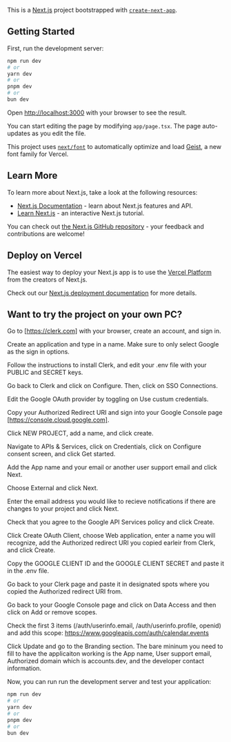 This is a [Next.js](https://nextjs.org) project bootstrapped with [`create-next-app`](https://nextjs.org/docs/app/api-reference/cli/create-next-app).

## Getting Started

First, run the development server:

```bash
npm run dev
# or
yarn dev
# or
pnpm dev
# or
bun dev
```

Open [http://localhost:3000](http://localhost:3000) with your browser to see the result.

You can start editing the page by modifying `app/page.tsx`. The page auto-updates as you edit the file.

This project uses [`next/font`](https://nextjs.org/docs/app/building-your-application/optimizing/fonts) to automatically optimize and load [Geist](https://vercel.com/font), a new font family for Vercel.

## Learn More

To learn more about Next.js, take a look at the following resources:

- [Next.js Documentation](https://nextjs.org/docs) - learn about Next.js features and API.
- [Learn Next.js](https://nextjs.org/learn) - an interactive Next.js tutorial.

You can check out [the Next.js GitHub repository](https://github.com/vercel/next.js) - your feedback and contributions are welcome!

## Deploy on Vercel

The easiest way to deploy your Next.js app is to use the [Vercel Platform](https://vercel.com/new?utm_medium=default-template&filter=next.js&utm_source=create-next-app&utm_campaign=create-next-app-readme) from the creators of Next.js.

Check out our [Next.js deployment documentation](https://nextjs.org/docs/app/building-your-application/deploying) for more details.

## Want to try the project on your own PC?

Go to [https://clerk.com] with your browser, create an account, and sign in.

Create an application and type in a name. Make sure to only select Google as the sign in options.

Follow the instructions to install Clerk, and edit your .env file with your PUBLIC and SECRET keys.

Go back to Clerk and click on Configure. Then, click on SSO Connections. 

Edit the Google OAuth provider by toggling on Use custum credentials.

Copy your Authorized Redirect URI and sign into your Google Console page [https://console.cloud.google.com].

Click NEW PROJECT, add a name, and click create.

Navigate to APIs & Services, click on Credentials, click on Configure consent screen, and click Get started.

Add the App name and your email or another user support email and click Next.

Choose External and click Next.

Enter the email address you would like to recieve notifications if there are changes to your project and click Next.

Check that you agree to the Google API Services policy and click Create.

Click Create OAuth Client, choose Web application, enter a name you will recognize, add the Authorized redirect URI you copied earleir from Clerk, and click Create.

Copy the GOOGLE CLIENT ID and the GOOGLE CLIENT SECRET and paste it in the .env file.

Go back to your Clerk page and paste it in designated spots where you copied the Authorized redirect URI from.

Go back to your Google Console page and click on Data Access and then click on Add or remove scopes.

Check the first 3 items (/auth/userinfo.email, /auth/userinfo.profile, openid) and add this scope: https://www.googleapis.com/auth/calendar.events

Click Update and go to the Branding section. The bare mininum you need to fill to have the applicaiton working is the App name, User support email, Authorized domain which is accounts.dev, and the developer contact information.

Now, you can run run the development server and test your application: 

```bash
npm run dev
# or
yarn dev
# or
pnpm dev
# or
bun dev
```
